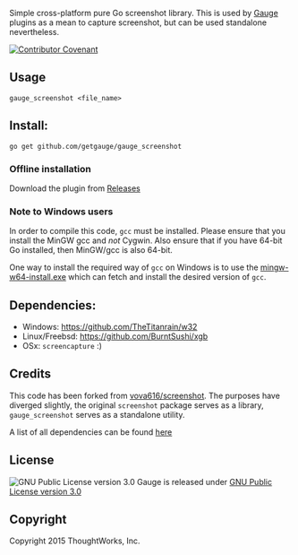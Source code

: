 Simple cross-platform pure Go screenshot library. This is used by [Gauge](https://github.com/getgauge/gauge) plugins as a mean to capture screenshot, but can be used standalone nevertheless.

[![Contributor Covenant](https://img.shields.io/badge/Contributor%20Covenant-v1.4%20adopted-ff69b4.svg)](CODE_OF_CONDUCT.md)

## Usage
`gauge_screenshot <file_name>`

## Install:
`go get github.com/getgauge/gauge_screenshot`

### Offline installation

Download the plugin from [Releases](https://github.com/getgauge/gauge_screenshot/releases)

### Note to Windows users
In order to compile this code, `gcc` must be installed. Please ensure that you install the MinGW gcc and *not* Cygwin. Also ensure that if you have 64-bit Go installed, then MinGW/gcc is also 64-bit.

One way to install the required way of `gcc` on Windows is to use the [mingw-w64-install.exe](https://sourceforge.net/projects/mingw-w64/files/Toolchains%20targetting%20Win32/Personal%20Builds/mingw-builds/installer/mingw-w64-install.exe/download) which can fetch and install the desired version of `gcc`.

## Dependencies:
- Windows: https://github.com/TheTitanrain/w32
- Linux/Freebsd: https://github.com/BurntSushi/xgb
- OSx: `screencapture` :)

## Credits
This code has been forked from [vova616/screenshot](https://github.com/vova616/screenshot). The purposes have diverged slightly, the original `screenshot` package serves as a library, `gauge_screenshot` serves as a standalone utility.

A list of all dependencies can be found [here](https://github.com/getgauge/gauge_screenshot/blob/master/NOTICE.md)

## License

![GNU Public License version 3.0](http://www.gnu.org/graphics/gplv3-127x51.png)
Gauge is released under [GNU Public License version 3.0](http://www.gnu.org/licenses/gpl-3.0.txt)

## Copyright

Copyright 2015 ThoughtWorks, Inc.
